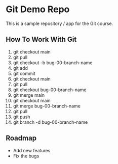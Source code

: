 # Git Demo Repo
This is a sample repository / app for the Git course.

## How To Work With Git
1. git checkout main
2. git pull
3. git checkout -b bug-00-branch-name
4. git add
5. git commit
6. git checkout main
7. git pull
8. git checkout bug-00-branch-name
9. git merge main
10. git checkout main
11. git merge bug-00-branch-name
12. git pull
13. git push
14. git branch -d bug-00-branch-name

## Roadmap
 * Add new features
 * Fix the bugs
